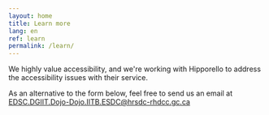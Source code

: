 ```yaml
---
layout: home
title: Learn more
lang: en
ref: learn
permalink: /learn/
---
```


We highly value accessibility, and we're working with Hipporello to address the accessibility issues with their service. 

As an alternative to the form below, feel free to send us an email at <a href="mailto:EDSC.DGIIT.DOJO-DOJO.IITB.ESDC@hrsdc-rhdcc.gc.ca">EDSC.DGIIT.Dojo-Dojo.IITB.ESDC@hrsdc-rhdcc.gc.ca</a>

<script src="https://portal.hipporello.net/default/embed.js?formId=44e5cc5a8d1649bcaa0afd86510c9254"></script>


